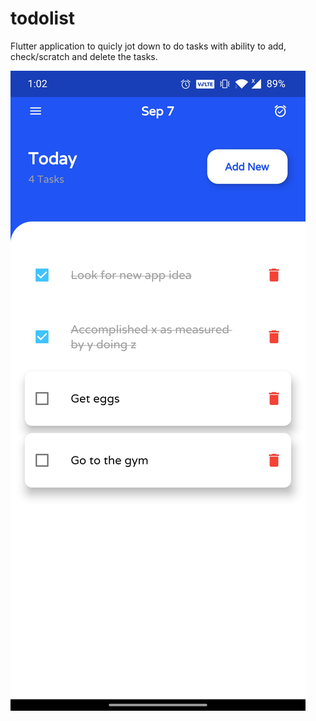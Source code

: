 # todolist

Flutter application to quicly jot down to do tasks with ability to add, check/scratch and delete the tasks. 

![Screenshot](/Screenshot.jpg)
